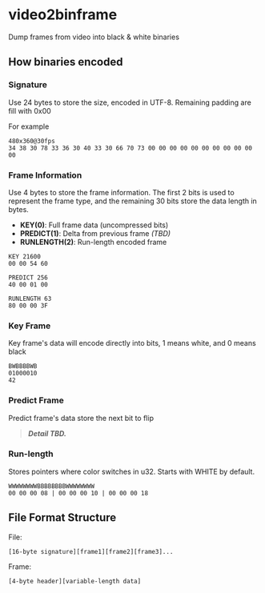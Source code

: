 # video2binframe

Dump frames from video into black & white binaries

## How binaries encoded

### Signature

Use 24 bytes to store the size, encoded in UTF-8. Remaining padding are fill with 0x00

For example

```plaintext
480x360@30fps
34 38 30 78 33 36 30 40 33 30 66 70 73 00 00 00 00 00 00 00 00 00 00 00
```

### Frame Information

Use 4 bytes to store the frame information. The first 2 bits is used to represent the frame type, and the remaining 30 bits store the data length in bytes.

- **KEY(0)**: Full frame data (uncompressed bits)
- **PREDICT(1)**: Delta from previous frame *(TBD)*
- **RUNLENGTH(2)**: Run-length encoded frame

```plaintext
KEY 21600
00 00 54 60

PREDICT 256
40 00 01 00

RUNLENGTH 63
80 00 00 3F
```

### Key Frame

Key frame's data will encode directly into bits, 1 means white, and 0 means black

```plaintext
BWBBBBWB
01000010
42
```

### Predict Frame

Predict frame's data store the next bit to flip

> ***Detail TBD.***

### Run-length

Stores pointers where color switches in u32. Starts with WHITE by default.

```plaintext
WWWWWWWWBBBBBBBBWWWWWWWW
00 00 00 08 | 00 00 00 10 | 00 00 00 18
```

## File Format Structure

File:

```plaintext
[16-byte signature][frame1][frame2][frame3]...
```

Frame:

```plaintext
[4-byte header][variable-length data]
```
